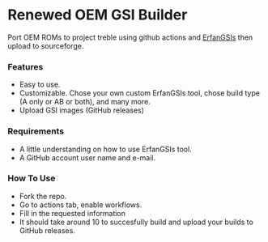 # Renewed OEM GSI Builder

Port OEM ROMs to project treble using github actions and [ErfanGSIs](https://github.com/erfanoabdi/ErfanGSIs) then upload to sourceforge.

### Features
- Easy to use.
- Customizable. Chose your own custom ErfanGSIs tool, chose build type (A only or AB or both), and many more.
- Upload GSI images (GitHub releases)

### Requirements
- A little understanding on how to use ErfanGSIs tool.
- A GitHub account user name and e-mail.

### How To Use
- Fork the repo.
- Go to actions tab, enable workflows.
- Fill in the requested information
- It should take around 10 to succesfully build and upload your builds to GitHub releases.
